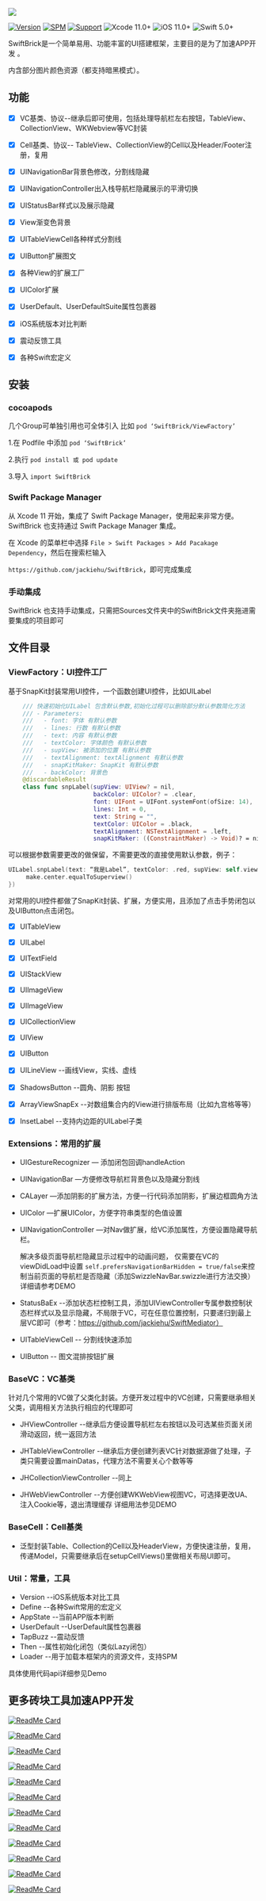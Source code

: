 

![](Image/logo.png)


[![Version](https://img.shields.io/cocoapods/v/SwiftBrick.svg?style=flat)](http://cocoapods.org/pods/SwiftBrick)
[![SPM](https://img.shields.io/badge/SPM-supported-DE5C43.svg?style=flat)](https://swift.org/package-manager/)
[![Support](https://img.shields.io/badge/support-iOS%2011%2B%20-brightgreen.svg?style=flat)](https://www.apple.com/nl/ios/)
![Xcode 11.0+](https://img.shields.io/badge/Xcode-11.0%2B-blue.svg)
![iOS 11.0+](https://img.shields.io/badge/iOS-11.0%2B-blue.svg)
![Swift 5.0+](https://img.shields.io/badge/Swift-5.0%2B-orange.svg)

SwiftBrick是一个简单易用、功能丰富的UI搭建框架，主要目的是为了加速APP开发 。

内含部分图片颜色资源（都支持暗黑模式）。

## 功能

- [x] VC基类、协议--继承后即可使用，包括处理导航栏左右按钮，TableView、CollectionView、WKWebview等VC封装

- [x] Cell基类、协议-- TableView、CollectionView的Cell以及Header/Footer注册，复用

- [x] UINavigationBar背景色修改，分割线隐藏

- [x] UINavigationController出入栈导航栏隐藏展示的平滑切换

- [x] UIStatusBar样式以及展示隐藏

- [x] View渐变色背景

- [x] UITableViewCell各种样式分割线

- [x] UIButton扩展图文

- [x] 各种View的扩展工厂

- [x] UIColor扩展

- [x] UserDefault、UserDefaultSuite属性包裹器

- [x] iOS系统版本对比判断

- [x] 震动反馈工具

- [x] 各种Swift宏定义

  

## 安装

### cocoapods

几个Group可单独引用也可全体引入
比如 `pod ‘SwiftBrick/ViewFactory’`

1.在 Podfile 中添加 `pod ‘SwiftBrick’`

2.执行 `pod install 或 pod update`

3.导入 `import SwiftBrick`

### Swift Package Manager

从 Xcode 11 开始，集成了 Swift Package Manager，使用起来非常方便。SwiftBrick 也支持通过 Swift Package Manager 集成。

在 Xcode 的菜单栏中选择 `File > Swift Packages > Add Pacakage Dependency`，然后在搜索栏输入

`https://github.com/jackiehu/SwiftBrick`，即可完成集成

### 手动集成

SwiftBrick 也支持手动集成，只需把Sources文件夹中的SwiftBrick文件夹拖进需要集成的项目即可



## 文件目录
### ViewFactory：UI控件工厂

  基于SnapKit封装常用UI控件，一个函数创建UI控件，比如UILabel
```swift
    /// 快速初始化UILabel 包含默认参数,初始化过程可以删除部分默认参数简化方法
    /// - Parameters:
    ///   - font: 字体 有默认参数
    ///   - lines: 行数 有默认参数
    ///   - text: 内容 有默认参数
    ///   - textColor: 字体颜色 有默认参数
    ///   - supView: 被添加的位置 有默认参数
    ///   - textAlignment: textAlignment 有默认参数
    ///   - snapKitMaker: SnapKit 有默认参数
    ///   - backColor: 背景色
    @discardableResult
    class func snpLabel(supView: UIView? = nil,
                        backColor: UIColor? = .clear,
                        font: UIFont = UIFont.systemFont(ofSize: 14),
                        lines: Int = 0,
                        text: String = "",
                        textColor: UIColor = .black,
                        textAlignment: NSTextAlignment = .left,
                        snapKitMaker: ((ConstraintMaker) -> Void)? = nil) -> UILabel 
```

可以根据参数需要更改的做保留，不需要更改的直接使用默认参数，例子：
```swift
UILabel.snpLabel(text: “我是Label”, textColor: .red, supView: self.view, snapKitMaker: { (make) in
     make.center.equalToSuperview()
})
```

对常用的UI控件都做了SnapKit封装、扩展，方便实用，且添加了点击手势闭包以及UIButton点击闭包。

- [x] UITableView

- [x] UILabel

- [x] UITextField

- [x] UIStackView

- [x] UIImageView

- [x] UIImageView

- [x] UICollectionView

- [x] UIView

- [x] UIButton

- [x] UILineView   --画线View，实线、虚线

- [x] ShadowsButton  --圆角、阴影 按钮

- [x] ArrayViewSnapEx  --对数组集合内的View进行排版布局（比如九宫格等等）

- [x] InsetLabel  --支持内边距的UILabel子类

  

### Extensions：常用的扩展

* UIGestureRecognizer        — 添加闭包回调handleAction

* UINavigationBar        —方便修改导航栏背景色以及隐藏分割线

* CALayer        —添加阴影的扩展方法，方便一行代码添加阴影，扩展边框圆角方法

* UIColor         —扩展UIColor，方便字符串类型的色值设置

* UINavigationController        —对Nav做扩展，给VC添加属性，方便设置隐藏导航栏。

  解决多级页面导航栏隐藏显示过程中的动画问题，
  仅需要在VC的viewDidLoad中设置 `self.prefersNavigationBarHidden = true/false`来控制当前页面的导航栏是否隐藏（添加SwizzleNavBar.swizzle进行方法交换）详细请参考DEMO

* StatusBaEx         --添加状态栏控制工具，添加UIViewController专属参数控制状态栏样式以及显示隐藏，不局限于VC，可在任意位置控制，只要递归到最上层VC即可（参考：https://github.com/jackiehu/SwiftMediator）

* UITableViewCell        -- 分割线快速添加

* UIButton         -- 图文混排按钮扩展



### BaseVC：VC基类

  针对几个常用的VC做了父类化封装。方便开发过程中的VC创建，只需要继承相关父类，调用相关方法执行相应的代理即可
* JHViewController   --继承后方便设置导航栏左右按钮以及可选某些页面关闭滑动返回，统一返回方法

* JHTableViewController  --继承后方便创建列表VC针对数据源做了处理，子类只需要设置mainDatas，代理方法不需要关心个数等等

* JHCollectionViewController  --同上

* JHWebViewController --方便创建WKWebView视图VC，可选择更改UA、注入Cookie等，退出清理缓存
  详细用法参见DEMO

  
### BaseCell：Cell基类

* 泛型封装Table、Collection的Cell以及HeaderView，方便快速注册，复用，传递Model，只需要继承后在setupCellViews()里做相关布局UI即可。



### Util：常量，工具

* Version --iOS系统版本对比工具
* Define --各种Swift常用的宏定义
* AppState --当前APP版本判断
* UserDefault --UserDefault属性包裹器
* TapBuzz --震动反馈
* Then --属性初始化闭包（类似Lazy闭包）
* Loader --用于加载本框架内的资源文件，支持SPM

具体使用代码api详细参见Demo



## 更多砖块工具加速APP开发

[![ReadMe Card](https://github-readme-stats.vercel.app/api/pin/?username=jackiehu&repo=SwiftMediator&theme=radical&locale=cn)](https://github.com/jackiehu/SwiftMediator)

[![ReadMe Card](https://github-readme-stats.vercel.app/api/pin/?username=jackiehu&repo=SwiftShow&theme=radical&locale=cn)](https://github.com/jackiehu/SwiftShow)

[![ReadMe Card](https://github-readme-stats.vercel.app/api/pin/?username=jackiehu&repo=SwiftLog&theme=radical&locale=cn)](https://github.com/jackiehu/SwiftLog)

[![ReadMe Card](https://github-readme-stats.vercel.app/api/pin/?username=jackiehu&repo=SwiftyForm&theme=radical&locale=cn)](https://github.com/jackiehu/SwiftyForm)

[![ReadMe Card](https://github-readme-stats.vercel.app/api/pin/?username=jackiehu&repo=SwiftEmptyData&theme=radical&locale=cn)](https://github.com/jackiehu/SwiftEmptyData)

[![ReadMe Card](https://github-readme-stats.vercel.app/api/pin/?username=jackiehu&repo=SwiftPageView&theme=radical&locale=cn)](https://github.com/jackiehu/SwiftPageView)

[![ReadMe Card](https://github-readme-stats.vercel.app/api/pin/?username=jackiehu&repo=JHTabBarController&theme=radical&locale=cn)](https://github.com/jackiehu/JHTabBarController)

[![ReadMe Card](https://github-readme-stats.vercel.app/api/pin/?username=jackiehu&repo=SwiftMesh&theme=radical&locale=cn)](https://github.com/jackiehu/SwiftMesh)

[![ReadMe Card](https://github-readme-stats.vercel.app/api/pin/?username=jackiehu&repo=SwiftNotification&theme=radical&locale=cn)](https://github.com/jackiehu/SwiftNotification)

[![ReadMe Card](https://github-readme-stats.vercel.app/api/pin/?username=jackiehu&repo=SwiftNetSwitch&theme=radical&locale=cn)](https://github.com/jackiehu/SwiftNetSwitch)

[![ReadMe Card](https://github-readme-stats.vercel.app/api/pin/?username=jackiehu&repo=SwiftButton&theme=radical&locale=cn)](https://github.com/jackiehu/SwiftButton)

[![ReadMe Card](https://github-readme-stats.vercel.app/api/pin/?username=jackiehu&repo=SwiftDatePicker&theme=radical&locale=cn)](https://github.com/jackiehu/SwiftDatePicker)

